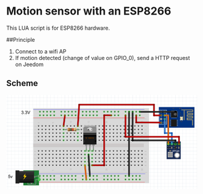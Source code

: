 # Motion sensor with an ESP8266

This LUA script is for ESP8266 hardware.

##Principle

1. Connect to a wifi AP
2. If motion detected (change of value on GPIO_0), send a HTTP request on Jeedom

## Scheme

![scheme](https://github.com/Wifsimster/bmp180/blob/master/scheme.png)
